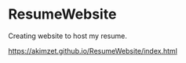 # ResumeWebsite
Creating website to host my resume.

https://akimzet.github.io/ResumeWebsite/index.html
